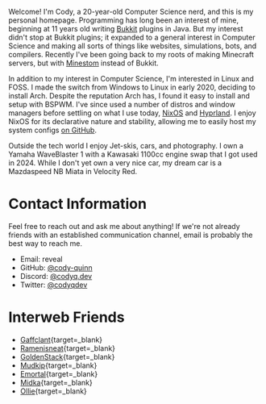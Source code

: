 Welcome! I'm Cody, a 20-year-old Computer Science nerd, and this is my personal homepage. Programming has long been an
interest of mine, beginning at 11 years old writing [Bukkit](https://bukkit.org) plugins in Java. But my interest didn't
stop at Bukkit plugins; it expanded to a general interest in Computer Science and making all sorts of things like
websites, simulations, bots, and compilers. Recently I've been going back to my roots of making Minecraft servers, but
with [Minestom](https://minestom.net) instead of Bukkit.

In addition to my interest in Computer Science, I'm interested in Linux and FOSS. I made the switch from Windows to
Linux in early 2020, deciding to install Arch. Despite the reputation Arch has, I found it easy
to install and setup with BSPWM. I've since used a number of distros and window managers before settling on what I use
today, [NixOS](https://nixos.org) and [Hyprland](https://hyprland.org). I enjoy NixOS for its declarative nature and
stability, allowing me to easily host my system configs [on GitHub](https://github.com/cody-quinn/dotfiles).

Outside the tech world I enjoy Jet-skis, cars, and photography. I own a Yamaha WaveBlaster 1 with a Kawasaki 1100cc
engine swap that I got used in 2024. While I don't yet own a very nice car, my dream car is a Mazdaspeed NB Miata in
Velocity Red.

# Contact Information

Feel free to reach out and ask me about anything! If we're not already friends with an established communication
channel, email is probably the best way to reach me.

- Email: <a id="email">reveal</a>
- GitHub: [@cody-quinn](https://github.com/cody-quinn)
- Discord: [@codyq.dev](https://discord.com/users/179009161009299456)
- Twitter: [@codyqdev](https://x.com/codyqdev)

# Interweb Friends

- [Gaffclant](https://gaffclant.dev){target=_blank}
- [Ramenisneat](https://www.cs.utexas.edu/~rmyana){target=_blank}
- [GoldenStack](https://goldenstack.net){target=_blank}
- [Mudkip](https://mudkip.dev){target=_blank}
- [Emortal](https://emortaldev.github.io/){target=_blank}
- [Midka](https://midka.dev){target=_blank}
- [Ollie](https://ollie.lol){target=_blank}

<script type="application/javascript">
const address = atob('Y29keUBjb2R5cS5kZXY=')
document.getElementById('email').addEventListener('click', ({ target }) => {
  target.outerHTML = `<a href="mailto:${address}">${address}</a>`
})
</script>
